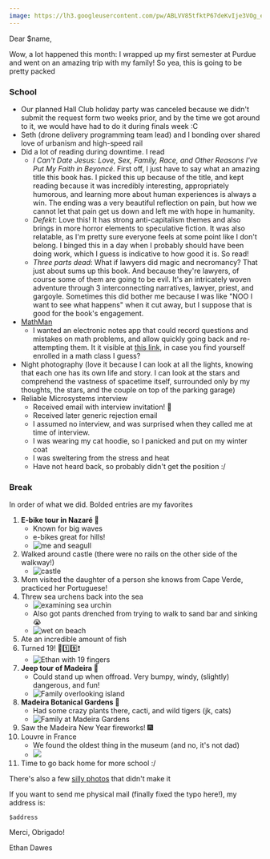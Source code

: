 ```yaml
---
image: https://lh3.googleusercontent.com/pw/ABLVV85tfktP67deKvIje3VOg_e269UJQ9FWOCHZbUjQVMaT7PlcGZiSr6YqQYR0qd9V1ZQiRsrTUXoQPfzQOycIZs_Nz-1fXQ4W9EHoYRtW_OOmFwO22TZ2ndw8Avvi0pXcitFFxx5eAyWpIuVPAXJv_hiaIA=w1156-h869-s-no-gm
---
```


Dear $name,

Wow, a lot happened this month: I wrapped up my first semester at Purdue and went on an amazing trip with my family! So yea, this is going to be pretty packed

### School

- Our planned Hall Club holiday party was canceled because we didn't submit the request form two weeks prior, and by the time we got around to it, we would have had to do it during finals week :C
- Seth (drone delivery programming team lead) and I bonding over shared love of urbanism and high-speed rail
- Did a lot of reading during downtime. I read
    - _I Can't Date Jesus: Love, Sex, Family, Race, and Other Reasons I've Put My Faith in Beyoncé_. First off, I just have to say what an amazing title this book has. I picked this up because of the title, and kept reading because it was incredibly interesting, appropriately humorous, and learning more about human experiences is always a win. The ending was a very beautiful reflection on pain, but how we cannot let that pain get us down and left me with hope in humanity.
    - _Defekt_: Love this! It has strong anti-capitalism themes and also brings in more horror elements to speculative fiction. It was also relatable, as I'm pretty sure everyone feels at some point like I don't belong. I binged this in a day when I probably should have been doing work, which I guess is indicative to how good it is. So read!
    - _Three parts dead_: What if lawyers did magic and necromancy? That just about sums up this book. And because they're lawyers, of course some of them are going to be evil. It's an intricately woven adventure through 3 interconnecting narratives, lawyer, priest, and gargoyle. Sometimes this did bother me because I was like "NOO I want to see what happens" when it cut away, but I suppose that is good for the book's engagement.
- [MathMan](https://funblaster22.github.io/MathMan)
    - I wanted an electronic notes app that could record questions and mistakes on math problems, and allow quickly going back and re-attempting them. It it visible at [this link](https://funblaster22.github.io/MathMan), in case you find yourself enrolled in a math class I guess?
- Night photography (love it because I can look at all the lights, knowing that each one has its own life and story. I can look at the stars and comprehend the vastness of spacetime itself, surrounded only by my thoughts, the stars, and the couple on top of the parking garage)
- Reliable Microsystems interview
    - Received email with interview invitation! 🥳
    - Received later generic rejection email
    - I assumed no interview, and was surprised when they called me at time of interview.
    - I was wearing my cat hoodie, so I panicked and put on my winter coat
    - I was sweltering from the stress and heat
    - Have not heard back, so probably didn't get the position :/

### Break
In order of what we did. Bolded entries are my favorites

1. **E-bike tour in Nazaré 🥈**
	- Known for big waves
	- e-bikes great for hills!
	- ![me and seagull](https://lh3.googleusercontent.com/pw/ABLVV85tfktP67deKvIje3VOg_e269UJQ9FWOCHZbUjQVMaT7PlcGZiSr6YqQYR0qd9V1ZQiRsrTUXoQPfzQOycIZs_Nz-1fXQ4W9EHoYRtW_OOmFwO22TZ2ndw8Avvi0pXcitFFxx5eAyWpIuVPAXJv_hiaIA=w1156-h869-s-no-gm)
2. Walked around castle (there were no rails on the other side of the walkway!)
	- ![castle](https://lh3.googleusercontent.com/pw/ABLVV849OuKgVtEDYvqccppZuTd6E9_ME4mYuy5FfthV6_2DlEOAnA94xr4zyk-Y8Bvx-whTgSj7iXj73edgpLn0lOEj9YHrhvmv4iFJX2ALiVI2TJ6MX6X_HjbqBih8mmYZmdSshHsJJhTG4W8cIzbVaiJq2w=w1159-h869-s-no-gm)
4. Mom visited the daughter of a person she knows from Cape Verde, practiced her Portuguese!
5. Threw sea urchens back into the sea
	- ![ examining sea urchin](https://lh3.googleusercontent.com/pw/ABLVV87HZayGnT81P7Gf-5N9jxK9wQ1eKIYJS0G_MzCoY_9djtOlO9JNc6pZWZq6n0O-elnvZrnHGcPKgqTd2LlSqIlN5dpuic9SlNsVtLP_BWI_NSYYaDh42rnGG1lRh_K5VTdvDKJKAhzA90rkFyh-FS5lug=w1159-h869-s-no-gm)
	- Also got pants drenched from trying to walk to sand bar and sinking 😭
	- ![wet on beach](https://lh3.googleusercontent.com/pw/ABLVV85AFcJ_FWa9jn2xqmlWhcUVjkGDOiLrryA3qqtAAxj3iL8sGsNgsr5g1kxjUT-hAjucBj9BGvPzrxjzBntljlYzJlidzhNAJVbztgcHI_0mffwYrohp1TK1SgdcMh_XuSd91wVMTlWqm8rGdcJP8-h4iA=w1159-h869-s-no-gm)
6. Ate an incredible amount of fish
7. Turned 19! 🥳1️⃣9️⃣❗
	- ![Ethan with 19 fingers](https://lh3.googleusercontent.com/pw/ABLVV84lxz6EHg8rztEcVqcJ4ORPpDArOyj6xNrTGDh0PEqRo6bMIrIkfDrClHa0qkYwejHWJ93OUOubcpEIGI7ybs2BDsTnCpdjLs877j71O_N2Mm14r6KSAOBcxKd4gNSifWy0Dl_Y7YG3QAkA30NQRDnGaQ=w651-h869-s-no-gm)
8. **Jeep tour of Madeira 🥇**
	- 	Could stand up when offroad. Very bumpy, windy, (slightly) dangerous, and fun!
	- ![Family overlooking island](https://lh3.googleusercontent.com/pw/ABLVV86NryWSfzgjWyb582PjCcsaa5tyQrzhlChsgn73ecc9CHw4VPGcOKFOVYzXT0H9eFWZjVo1PNLZN_eJ_wOKN-cM0brD_biUbL2E0ejh9Wnnl0qHRAMitJdNpN8sqzWfZPEBRa0UuR4q8Cgxm2X9VqaHxg=w1159-h869-s-no-gm)
9. **Madeira Botanical Gardens 🥉**
	- Had some crazy plants there, cacti, and wild tigers (jk, cats)
	- ![Family at Madeira Gardens](https://lh3.googleusercontent.com/pw/ABLVV85ALbh_N6UBi1psMXX0zbnY3mvYPrQR1y0UH665D7QDBEHOdderr9eHUCwLkJsRPShaKsZOm_mBDzFUecHU3daoSdQJcz4cUg2Qu2zaZx3hlk3XRNQ33LAq3QCQT5iI5mI6JMVObAGf-t7Cj8PNukzeNQ=w1159-h869-s-no-gm)
10. Saw the Madeira New Year fireworks! 🎆
11. Louvre in France
	- We found the oldest thing in the museum (and no, it's not dad)
	- ![](https://lh3.googleusercontent.com/pw/ABLVV86Rb7hf-WEb_Yry-OAnc24mSAaL3fCjh5q0jOFmHnaNe4D5DtvsUbl9qe-1UXB9J3DWfZFIPdyc3Fr7Lf46kjxZA5VEi3D0pCOBrfIzJYWW3JSdh9_STAA-pVxRdr3xMI648_vkjSRGaOgNdd2D3dhPxQ=w651-h869-s-no-gm)
12. Time to go back home for more school :/

There's also a few [silly photos](https://photos.app.goo.gl/ktH1rDyyrLCSSsrv9) that didn't make it

If you want to send me physical mail (finally fixed the typo here!), my address is:
```
$address
```

Merci, Obrigado!

Ethan Dawes